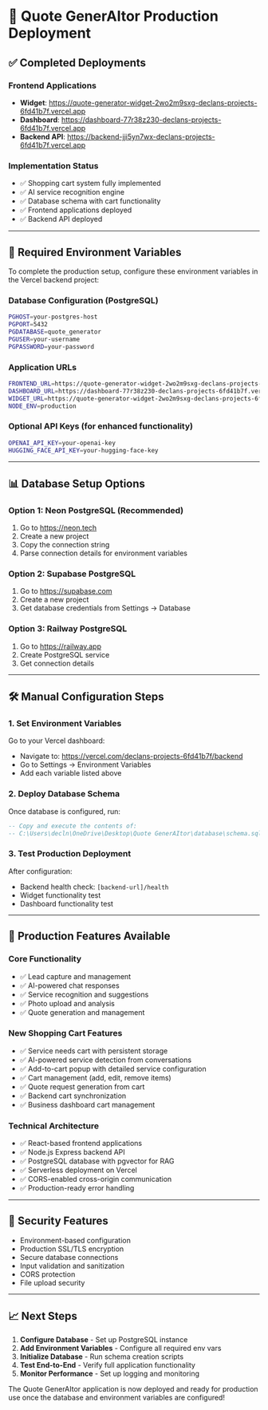 # 🚀 Quote GenerAItor Production Deployment

## ✅ **Completed Deployments**

### Frontend Applications
- **Widget**: https://quote-generator-widget-2wo2m9sxg-declans-projects-6fd41b7f.vercel.app
- **Dashboard**: https://dashboard-77r38z230-declans-projects-6fd41b7f.vercel.app
- **Backend API**: https://backend-jji5yn7wx-declans-projects-6fd41b7f.vercel.app

### Implementation Status
- ✅ Shopping cart system fully implemented
- ✅ AI service recognition engine
- ✅ Database schema with cart functionality
- ✅ Frontend applications deployed
- ✅ Backend API deployed

---

## 🔧 **Required Environment Variables**

To complete the production setup, configure these environment variables in the Vercel backend project:

### Database Configuration (PostgreSQL)
```bash
PGHOST=your-postgres-host
PGPORT=5432
PGDATABASE=quote_generator
PGUSER=your-username
PGPASSWORD=your-password
```

### Application URLs
```bash
FRONTEND_URL=https://quote-generator-widget-2wo2m9sxg-declans-projects-6fd41b7f.vercel.app
DASHBOARD_URL=https://dashboard-77r38z230-declans-projects-6fd41b7f.vercel.app
WIDGET_URL=https://quote-generator-widget-2wo2m9sxg-declans-projects-6fd41b7f.vercel.app
NODE_ENV=production
```

### Optional API Keys (for enhanced functionality)
```bash
OPENAI_API_KEY=your-openai-key
HUGGING_FACE_API_KEY=your-hugging-face-key
```

---

## 📊 **Database Setup Options**

### Option 1: Neon PostgreSQL (Recommended)
1. Go to https://neon.tech
2. Create a new project
3. Copy the connection string
4. Parse connection details for environment variables

### Option 2: Supabase PostgreSQL
1. Go to https://supabase.com
2. Create a new project
3. Get database credentials from Settings → Database

### Option 3: Railway PostgreSQL
1. Go to https://railway.app
2. Create PostgreSQL service
3. Get connection details

---

## 🛠 **Manual Configuration Steps**

### 1. Set Environment Variables
Go to your Vercel dashboard:
- Navigate to: https://vercel.com/declans-projects-6fd41b7f/backend
- Go to Settings → Environment Variables
- Add each variable listed above

### 2. Deploy Database Schema
Once database is configured, run:
```sql
-- Copy and execute the contents of:
-- C:\Users\decln\OneDrive\Desktop\Quote GenerAItor\database\schema.sql
```

### 3. Test Production Deployment
After configuration:
- Backend health check: `[backend-url]/health`
- Widget functionality test
- Dashboard functionality test

---

## 🎯 **Production Features Available**

### Core Functionality
- ✅ Lead capture and management
- ✅ AI-powered chat responses
- ✅ Service recognition and suggestions
- ✅ Photo upload and analysis
- ✅ Quote generation and management

### New Shopping Cart Features
- ✅ Service needs cart with persistent storage
- ✅ AI-powered service detection from conversations
- ✅ Add-to-cart popup with detailed service configuration
- ✅ Cart management (add, edit, remove items)
- ✅ Quote request generation from cart
- ✅ Backend cart synchronization
- ✅ Business dashboard cart management

### Technical Architecture
- ✅ React-based frontend applications
- ✅ Node.js Express backend API
- ✅ PostgreSQL database with pgvector for RAG
- ✅ Serverless deployment on Vercel
- ✅ CORS-enabled cross-origin communication
- ✅ Production-ready error handling

---

## 🔐 **Security Features**
- Environment-based configuration
- Production SSL/TLS encryption
- Secure database connections
- Input validation and sanitization
- CORS protection
- File upload security

---

## 📈 **Next Steps**

1. **Configure Database** - Set up PostgreSQL instance
2. **Add Environment Variables** - Configure all required env vars
3. **Initialize Database** - Run schema creation scripts
4. **Test End-to-End** - Verify full application functionality
5. **Monitor Performance** - Set up logging and monitoring

The Quote GenerAItor application is now deployed and ready for production use once the database and environment variables are configured!